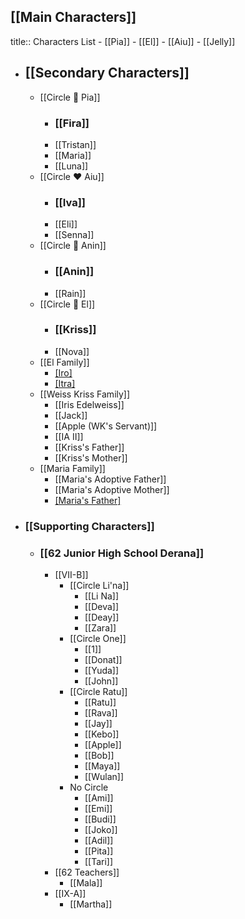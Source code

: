 ## [[Main Characters]]
title:: Characters List
	- [[Pia]]
	- [[El]]
	- [[Aiu]]
	- [[Jelly]]
- ## [[Secondary Characters]]
	- [[Circle 🌻 Pia]]
		- ### [[Fira]]
		- [[Tristan]]
		- [[Maria]]
		- [[Luna]]
	- [[Circle ❤️ Aiu]]
		- ### [[Iva]]
		- [[Eli]]
		- [[Senna]]
	- [[Circle 🍮 Anin]]
		- ### [[Anin]]
		- [[Rain]]
	- [[Circle 🍭 El]]
		- ### [[Kriss]]
		- [[Nova]]
	- [[El Family]]
		- [[Iro]](Deceased)
		- [[Itra]](Deceased)
	- [[Weiss Kriss Family]]
		- [[Iris Edelweiss]]
		- [[Jack]]
		- [[Apple (WK's Servant)]]
		- [[IA II]]
		- [[Kriss's Father]]
		- [[Kriss's Mother]]
	- [[Maria Family]]
		- [[Maria's Adoptive Father]]
		- [[Maria's Adoptive Mother]]
		- [[Maria's Father]](Deceased)
- ### [[Supporting Characters]]
	- ### [[62 Junior High School Derana]]
		- [[VII-B]]
			- [[Circle Li'na]]
				- [[Li Na]]
				- [[Deva]]
				- [[Deay]]
				- [[Zara]]
			- [[Circle One]]
				- [[1]]
				- [[Donat]]
				- [[Yuda]]
				- [[John]]
			- [[Circle Ratu]]
				- [[Ratu]]
				- [[Rava]]
				- [[Jay]]
				- [[Kebo]]
				- [[Apple]]
				- [[Bob]]
				- [[Maya]]
				- [[Wulan]]
			- No Circle
				- [[Ami]]
				- [[Emi]]
				- [[Budi]]
				- [[Joko]]
				- [[Adil]]
				- [[Pita]]
				- [[Tari]]
		- [[62 Teachers]]
			- [[Mala]]
		- [[IX-A]]
			- [[Martha]]